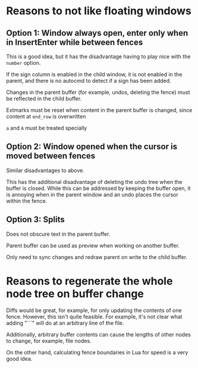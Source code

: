 Reasons to not like floating windows
====================================

Option 1: Window always open, enter only when in InsertEnter while between fences
--------------------------------------------------------------------------------

This is a good idea, but it has the disadvantage having to play nice with the `number` option.

If the sign column is enabled in the child window, it is not enabled in the parent, and
there is no autocmd to detect if a sign has been added.

Changes in the parent buffer (for example, undos, deleting the fence) must be reflected in
the child buffer.

Extmarks must be reset when content in the parent buffer is changed, since content at `end_row` is overwritten

`a` and `A` must be treated specially


Option 2: Window opened when the cursor is moved between fences
-------------------------------------------------------------------------------

Similar disadvantages to above.

This has the additional disadvantage of deleting the undo tree when the buffer is closed.
While this can be addressed by keeping the buffer open, it is annoying when in the parent
window and an undo places the cursor within the fence.


Option 3: Splits
--------------------------------------------------------------------------------

Does not obscure text in the parent buffer.

Parent buffer can be used as preview when working on another buffer.

Only need to sync changes and redraw parent on write to the child buffer.



Reasons to regenerate the whole node tree on buffer change
==========================================================

Diffs would be great, for example, for only updating the contents of one fence.
However, this isn't quite feasible. For example, it's not clear what adding "```" will do
at an arbitrary line of the file.

Additionally, arbitrary buffer contents can cause the lengths of other nodes to change, for example, file nodes.

On the other hand, calculating fence boundaries in Lua for speed is a very good idea.
